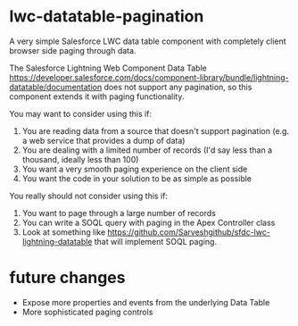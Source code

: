# lwc-datatable-pagination
A very simple Salesforce LWC data table component with completely client browser side paging through data.

The Salesforce Lightning Web Component Data Table https://developer.salesforce.com/docs/component-library/bundle/lightning-datatable/documentation does not support any pagination, so this component extends it with paging functionality.

You may want to consider using this if:

1) You are reading data from a source that doesn't support pagination (e.g. a web service that provides a dump of data)
2) You are dealing with a limited number of records (I'd say less than a thousand, ideally less than 100)
3) You want a very smooth paging experience on the client side
4) You want the code in your solution to be as simple as possible

You really should not consider using this if:

1) You want to page through a large number of records
2) You can write a SOQL query with paging in the Apex Controller class
3) Look at something like https://github.com/Sarveshgithub/sfdc-lwc-lightning-datatable that will implement SOQL paging.

# future changes

* Expose more properties and events from the underlying Data Table
* More sophisticated paging controls
